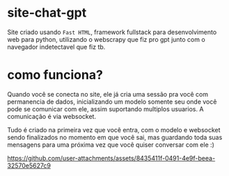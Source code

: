 # site-chat-gpt
Site criado usando `Fast HTML`, framework fullstack para desenvolvimento web para python, utilizando o webscrapy que fiz pro gpt junto com o navegador indetectavel que fiz tb.

# como funciona?
Quando você se conecta no site, ele já cria uma sessão pra você com permanencia de dados, inicializando um modelo somente seu onde você pode se comunicar com ele, assim suportando multiplos usuarios.
A comunicação é via websocket.

Tudo é criado na primeira vez que você entra, com o modelo e websocket sendo finalizados no momento em que você sai, mas guardando toda suas mensagens para uma próxima vez que você quiser conversar com ele :)

https://github.com/user-attachments/assets/8435411f-0491-4e9f-beea-32570e5627c9

